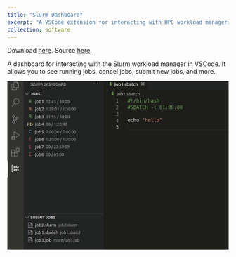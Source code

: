 ```yaml
---
title: "Slurm Dashboard"
excerpt: "A VSCode extension for interacting with HPC workload managers."
collection: software
---
```


Download [here](https://marketplace.visualstudio.com/items?itemName=danielnichols.slurm-dashboard).
Source [here](https://github.com/Dando18/slurm-dashboard).

A dashboard for interacting with the Slurm workload manager in VSCode. It allows
you to see running jobs, cancel jobs, submit new jobs, and more.

![Slurm Dashboard GIF](/images/slurm-dashboard-overview.gif)
